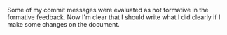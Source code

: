 Some of my commit messages were evaluated as not formative in the formative feedback. Now I'm clear that I should write what I did clearly if I make some changes on the document.